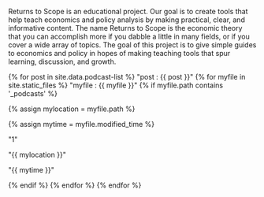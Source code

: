 ---
---

Returns to Scope is an educational project. Our goal is to create tools that help teach economics and policy analysis by making practical, clear, and informative content. 
The name Returns to Scope is the economic theory that you can accomplish more if you dabble a little in many fields, or if you cover a wide array of topics. The goal of this project is to give simple guides to economics and policy in hopes of making teaching tools that spur learning, discussion, and growth. 

{% for post in site.data.podcast-list %}
	"post : {{ post }}"
	{% for myfile in site.static_files %}
		"myfile : {{ myfile }}"
		{% if myfile.path contains '_podcasts' %}
			<p>{% assign mylocation = myfile.path %} </p>
			<p>{% assign mytime = myfile.modified_time %} </p>
			<p> "1" </p>
			<p>"{{ mylocation }}"</p>
			<p>"{{ mytime }}"</p>
		{% endif %}
	{% endfor %}
{% endfor %}


<!--
**ReturnsToScope/returnstoscope** is a ✨ _special_ ✨ repository because its `README.md` (this file) appears on your GitHub profile.

Here are some ideas to get you started:

- 🔭 I’m currently working on ...
- 🌱 I’m currently learning ...
- 👯 I’m looking to collaborate on ...
- 🤔 I’m looking for help with ...
- 💬 Ask me about ...
- 📫 How to reach me: ...
- 😄 Pronouns: ...
- ⚡ Fun fact: ...
-->
